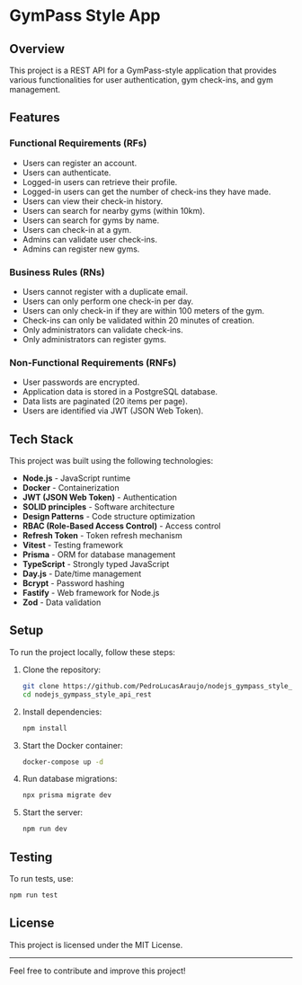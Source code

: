 # GymPass Style App

## Overview
This project is a REST API for a GymPass-style application that provides various functionalities for user authentication, gym check-ins, and gym management.

## Features
### Functional Requirements (RFs)
- Users can register an account.
- Users can authenticate.
- Logged-in users can retrieve their profile.
- Logged-in users can get the number of check-ins they have made.
- Users can view their check-in history.
- Users can search for nearby gyms (within 10km).
- Users can search for gyms by name.
- Users can check-in at a gym.
- Admins can validate user check-ins.
- Admins can register new gyms.

### Business Rules (RNs)
- Users cannot register with a duplicate email.
- Users can only perform one check-in per day.
- Users can only check-in if they are within 100 meters of the gym.
- Check-ins can only be validated within 20 minutes of creation.
- Only administrators can validate check-ins.
- Only administrators can register gyms.

### Non-Functional Requirements (RNFs)
- User passwords are encrypted.
- Application data is stored in a PostgreSQL database.
- Data lists are paginated (20 items per page).
- Users are identified via JWT (JSON Web Token).

## Tech Stack
This project was built using the following technologies:
- **Node.js** - JavaScript runtime
- **Docker** - Containerization
- **JWT (JSON Web Token)** - Authentication
- **SOLID principles** - Software architecture
- **Design Patterns** - Code structure optimization
- **RBAC (Role-Based Access Control)** - Access control
- **Refresh Token** - Token refresh mechanism
- **Vitest** - Testing framework
- **Prisma** - ORM for database management
- **TypeScript** - Strongly typed JavaScript
- **Day.js** - Date/time management
- **Bcrypt** - Password hashing
- **Fastify** - Web framework for Node.js
- **Zod** - Data validation

## Setup
To run the project locally, follow these steps:
1. Clone the repository:
   ```sh
   git clone https://github.com/PedroLucasAraujo/nodejs_gympass_style_api_rest
   cd nodejs_gympass_style_api_rest
   ```
2. Install dependencies:
   ```sh
   npm install
   ```
3. Start the Docker container:
   ```sh
   docker-compose up -d
   ```
4. Run database migrations:
   ```sh
   npx prisma migrate dev
   ```
5. Start the server:
   ```sh
   npm run dev
   ```

## Testing
To run tests, use:
```sh
npm run test
```

## License
This project is licensed under the MIT License.

---
Feel free to contribute and improve this project!
